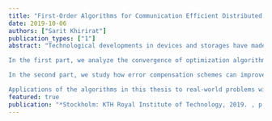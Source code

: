 ```yaml
---
title: "First-Order Algorithms for Communication Efficient Distributed Learning"
date: 2019-10-06
authors: ["Sarit Khirirat"]
publication_types: ["1"]
abstract: "Technological developments in devices and storages have made large volumes of data collections more accessible than ever. This transformation leads to optimization problems with massive data in both volume and dimension. In response to this trend, the popularity of optimization on high performance computing architectures has increased unprecedentedly. These scalable optimization solvers can achieve high efficiency by splitting computational loads among multiple machines. However, these methods also incur large communication overhead. To solve optimization problems with millions of parameters, communication between machines has been reported to consume up to 80% of the training time. To alleviate this communication bottleneck, many optimization algorithms with data compression techniques have been studied. In practice, they have been reported to significantly save communication costs while exhibiting almost comparable convergence as the full-precision algorithms. To understand this intuition, we develop theory and techniques in this thesis to design communication-efficient optimization algorithms.

In the first part, we analyze the convergence of optimization algorithms with direct compression. First, we outline definitions of compression techniques which cover many compressors of practical interest. Then, we provide the unified analysis framework of optimization algorithms with compressors which can be either deterministic or randomized. In particular, we show how the tuning parameters of compressed optimization algorithms must be chosen to guarantee performance. Our results show explicit dependency on compression accuracy and delay effect due to asynchrony of algorithms. This allows us to characterize the trade-off between iteration and communication complexity under gradient compression.

In the second part, we study how error compensation schemes can improve the performance of compressed optimization algorithms. Even though convergence guarantees of optimization algorithms with error compensation have been established, there is very limited theoretical support which guarantees improved solution accuracy. We therefore develop theoretical explanations, which show that error compensation guarantees arbitrarily high solution accuracy from compressed information. In particular, error compensation helps remove accumulated compression errors, thus improving solution accuracy especially for ill-conditioned problems. We also provide strong convergence analysis of error compensation on parallel stochastic gradient descent across multiple machines. In particular, the error-compensated algorithms, unlike direct compression, result in significant reduction in the compression error.

Applications of the algorithms in this thesis to real-world problems with benchmark data sets validate our theoretical results."
featured: true
publication: "*Stockholm: KTH Royal Institute of Technology, 2019. , p. 106*"
---
```


